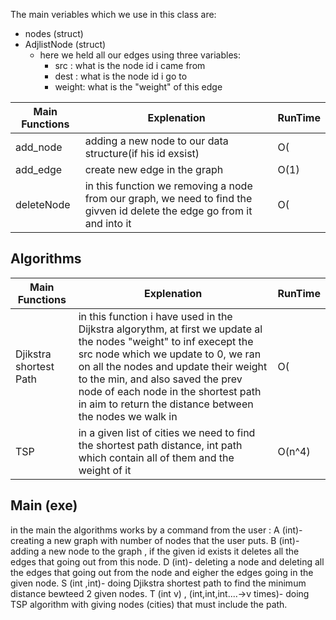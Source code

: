 The main veriables which we use in this class are:
  - nodes (struct)
  - AdjlistNode (struct)
    - here we held all our edges using three variables:
      - src : what is the node id i came from
      - dest : what is the node id i go to
      - weight: what is the "weight" of this edge

|Main Functions|Explenation|RunTime|
|---|---|---|
|add_node| adding a new node to our data structure(if his id exsist)|O(|V|+|E|)
|add_edge| create new edge in the graph|O(1)
|deleteNode| in this function we removing a node from our graph, we need to find the givven id delete the edge go from it and into it|O(|V|+|E|)


## Algorithms
   
|Main Functions|Explenation|RunTime|
|---|---|---|
|Djikstra shortest Path| in this function i have used in the Dijkstra algorythm, at first we update al the nodes "weight" to inf execept the src node which we update to 0, we ran on all the nodes and update their weight to the min, and also saved the prev node of each node in the shortest path in aim to return the distance between the nodes we walk in |O(|E| + |V|log|V|)|
|TSP| in a given list of cities we need to find the shortest path distance, int path which contain all of them and the weight of it|O(n^4)

## Main (exe)

in the main the algorithms works by a command from the user :
A (int)- creating a new graph with number of nodes that the user puts.
B (int)- adding a new node to the graph , if the given id exists it deletes all the edges that going out from this node.
D (int)- deleting a node and deleting all the edges that going out from the node and eigher the edges going in the given node.
S (int ,int)- doing Djikstra shortest path to find the minimum distance bewteed 2 given nodes.
T (int v) , (int,int,int....->v times)- doing TSP algorithm with giving nodes (cities) that must include the path.

